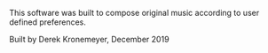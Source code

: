 This software was built to compose original music according to user defined preferences.

Built by Derek Kronemeyer, December 2019
